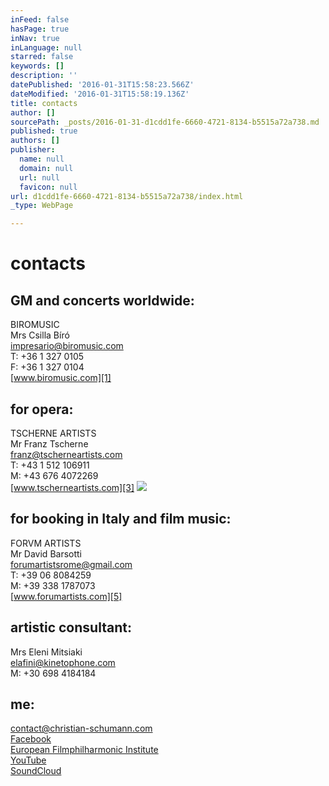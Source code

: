```yaml
---
inFeed: false
hasPage: true
inNav: true
inLanguage: null
starred: false
keywords: []
description: ''
datePublished: '2016-01-31T15:58:23.566Z'
dateModified: '2016-01-31T15:58:19.136Z'
title: contacts
author: []
sourcePath: _posts/2016-01-31-d1cdd1fe-6660-4721-8134-b5515a72a738.md
published: true
authors: []
publisher:
  name: null
  domain: null
  url: null
  favicon: null
url: d1cdd1fe-6660-4721-8134-b5515a72a738/index.html
_type: WebPage

---
```

# contacts

## GM and concerts worldwide:

BIROMUSIC  
Mrs Csilla Bíró  
[impresario@biromusic.com][0]  
T: +36 1 327 0105  
F: +36 1 327 0104  
[www.biromusic.com][1]

## for opera:

TSCHERNE ARTISTS  
Mr Franz Tscherne  
[franz@tscherneartists.com][2]  
T: +43 1 512 106911  
M: +43 676 4072269  
[www.tscherneartists.com][3]
![](https://s3-us-west-2.amazonaws.com/the-grid-img/p/4a4c15cb4752ac72eb30ece4e0dee0aa9a5b617a.jpg)

## for booking in Italy and film music:

FORVM ARTISTS  
Mr David Barsotti  
[forumartistsrome@gmail.com][4]  
T: +39 06 8084259  
M: +39 338 1787073  
[www.forumartists.com][5]

## artistic consultant:

Mrs Eleni Mitsiaki  
[elafini@kinetophone.com][6]  
M: +30 698 4184184

## me:

[contact@christian-schumann.com][7]  
[Facebook][8]  
[European Filmphilharmonic Institute][9]  
[YouTube][10]  
[SoundCloud][11]

[0]: mailto:impresario@biromusic.com?subject=Christian%20Schumann "mailto:impresario@biromusic.com?subject=Christian Schumann"
[1]: http://biromusic.com/eng/muveszek/christian-schumann-en/ "http://biromusic.com/eng/muveszek/christian-schumann-en/"
[2]: mailto:franz@tscherneartists.com?subject=Christian%20Schumann "mailto:franz@tscherneartists.com?subject=Christian Schumann"
[3]: http://tscherneartists.com/schumann_christian.html "http://tscherneartists.com/schumann_christian.html"
[4]: mailto:forumartistsrome@gmail.com?subject=Christian%20Schumann "mailto:forumartistsrome@gmail.com?subject=Christian Schumann"
[5]: http://www.forumartists.com/#%21christian-schumann/c21b5 "http://www.forumartists.com/#!christian-schumann/c21b5"
[6]: mailto:elafini@kinetophone.com?subject=Christian%20Schumann "mailto:elafini@kinetophone.com?subject=Christian Schumann"
[7]: mailto:contact@christian-schumann.com?subject= "mailto:contact@christian-schumann.com?subject="
[8]: https://www.facebook.com/ChristianSchumannOfficial/?ref=hl "https://www.facebook.com/ChristianSchumannOfficial/?ref=hl"
[9]: http://www.filmphilharmonie.de/index.php?id=127&L=1 "http://www.filmphilharmonie.de/index.php?id=127&L=1"
[10]: https://www.youtube.com/user/MyCMvideos/videos "https://www.youtube.com/user/MyCMvideos/videos"
[11]: https://soundcloud.com/christian-schumann-19 "https://soundcloud.com/christian-schumann-19"